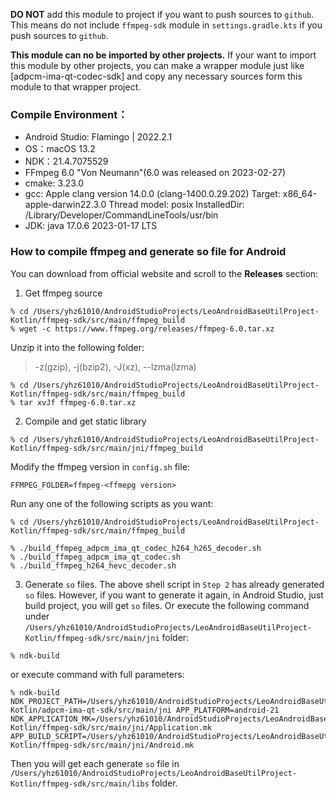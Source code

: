 **DO NOT** add this module to project if you want to push sources to `github`.
This means do not include `ffmpeg-sdk` module in `settings.gradle.kts` if you push sources to `github`.

**This module can no be imported by other projects.**
If your want to import this module by other projects, you can make a wrapper module just like [adpcm-ima-qt-codec-sdk] and copy any necessary sources form this module to that wrapper project.

### Compile Environment：
- Android Studio: Flamingo | 2022.2.1
- OS：macOS 13.2
- NDK：21.4.7075529
- FFmpeg 6.0 "Von Neumann"(6.0 was released on 2023-02-27)
- cmake: 3.23.0
- gcc:
  Apple clang version 14.0.0 (clang-1400.0.29.202)
  Target: x86_64-apple-darwin22.3.0
  Thread model: posix
  InstalledDir: /Library/Developer/CommandLineTools/usr/bin
- JDK: java 17.0.6 2023-01-17 LTS

### How to compile ffmpeg and generate so file for Android
You can download from official website and scroll to the **Releases** section:
1. Get ffmpeg source
```shell
% cd /Users/yhz61010/AndroidStudioProjects/LeoAndroidBaseUtilProject-Kotlin/ffmpeg-sdk/src/main/ffmpeg_build
% wget -c https://www.ffmpeg.org/releases/ffmpeg-6.0.tar.xz
```
Unzip it into the following folder:
> -z(gzip), -j(bzip2), -J(xz), --lzma(lzma)

```shell
% cd /Users/yhz61010/AndroidStudioProjects/LeoAndroidBaseUtilProject-Kotlin/ffmpeg-sdk/src/main/ffmpeg_build
% tar xvJf ffmpeg-6.0.tar.xz
```

2. Compile and get static library

```shell
% cd /Users/yhz61010/AndroidStudioProjects/LeoAndroidBaseUtilProject-Kotlin/ffmpeg-sdk/src/main/jni/ffmpeg_build
```

Modify the ffmpeg version in `config.sh` file:
```shell
FFMPEG_FOLDER=ffmpeg-<ffmepg version>
```

Run any one of the following scripts as you want:
```shell
% cd /Users/yhz61010/AndroidStudioProjects/LeoAndroidBaseUtilProject-Kotlin/ffmpeg-sdk/src/main/ffmpeg_build
```

```shell
% ./build_ffmpeg_adpcm_ima_qt_codec_h264_h265_decoder.sh
% ./build_ffmpeg_adpcm_ima_qt_codec.sh
% ./build_ffmpeg_h264_hevc_decoder.sh
```

3. Generate `so` files.
   The above shell script in `Step 2` has already generated `so` files. However, if you want to generate it again,
   in Android Studio, just build project, you will get `so` files.
   Or execute the following command under
   `/Users/yhz61010/AndroidStudioProjects/LeoAndroidBaseUtilProject-Kotlin/ffmpeg-sdk/src/main/jni`
   folder:

```shell
% ndk-build
```

or execute command with full parameters:

```shell
% ndk-build NDK_PROJECT_PATH=/Users/yhz61010/AndroidStudioProjects/LeoAndroidBaseUtilProject-Kotlin/adpcm-ima-qt-sdk/src/main/jni APP_PLATFORM=android-21 NDK_APPLICATION_MK=/Users/yhz61010/AndroidStudioProjects/LeoAndroidBaseUtilProject-Kotlin/ffmpeg-sdk/src/main/jni/Application.mk APP_BUILD_SCRIPT=/Users/yhz61010/AndroidStudioProjects/LeoAndroidBaseUtilProject-Kotlin/ffmpeg-sdk/src/main/jni/Android.mk
```

Then you will get each generate `so` file
in `/Users/yhz61010/AndroidStudioProjects/LeoAndroidBaseUtilProject-Kotlin/ffmpeg-sdk/src/main/libs`
folder.
